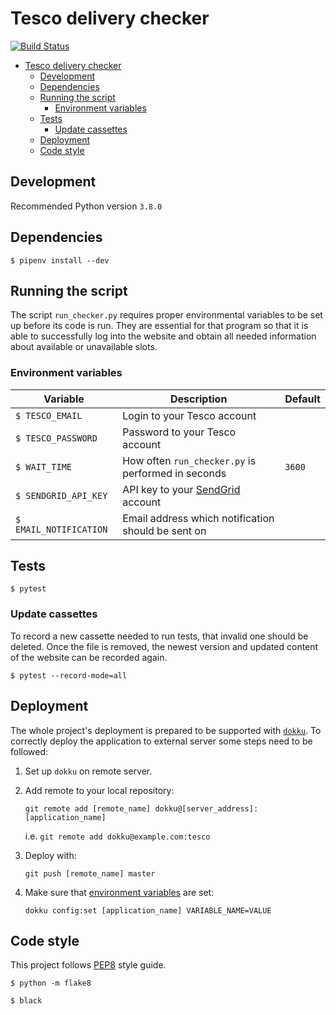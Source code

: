 # Tesco delivery checker

[![Build Status](https://travis-ci.org/ButterflyBug/Tesco_delivery_checker.svg?branch=master)](https://travis-ci.org/ButterflyBug/Tesco_delivery_checker)

- [Tesco delivery checker](#tesco-delivery-checker)
  - [Development](#development)
  - [Dependencies](#dependencies)
  - [Running the script](#running-the-script)
    - [Environment variables](#environment-variables)
  - [Tests](#tests)
    - [Update cassettes](#update-cassettes)
  - [Deployment](#deployment)
  - [Code style](#code-style)

## Development
Recommended Python version `3.8.0`

## Dependencies
`$ pipenv install --dev`

## Running the script
The script `run_checker.py` requires proper environmental variables to be set up before its code is run. They are essential for that program so that it is able to successfully log into the website and obtain all needed information about available or unavailable slots.

### Environment variables


| Variable               | Description                                               | Default |
|------------------------|-----------------------------------------------------------|---------|
| `$ TESCO_EMAIL`        | Login to your Tesco account                               |         |
| `$ TESCO_PASSWORD`     | Password to your Tesco account                            |         |
| `$ WAIT_TIME`          | How often `run_checker.py` is performed in seconds        | `3600`  |
| `$ SENDGRID_API_KEY`   | API key to your [SendGrid](https://sendgrid.com/) account |         |
| `$ EMAIL_NOTIFICATION` | Email address which notification should be sent on        |         |


## Tests
`$ pytest`

### Update cassettes
To record a new cassette needed to run tests, that invalid one should be deleted.
Once the file is removed, the newest version and updated content of the website can be recorded again.

`$ pytest --record-mode=all`

## Deployment
The whole project's deployment is prepared to be supported with [`dokku`](http://dokku.viewdocs.io/dokku/).
To correctly deploy the application to external server some steps need to be followed:

1. Set up `dokku` on remote server.
2. Add remote to your local repository:

   `git remote add [remote_name] dokku@[server_address]:[application_name]`

   i.e. `git remote add dokku@example.com:tesco`

3. Deploy with:

   `git push [remote_name] master` 

4. Make sure that [environment variables](#environment-variables) are set:

   `dokku config:set [application_name] VARIABLE_NAME=VALUE`


## Code style
This project follows [PEP8](https://www.python.org/dev/peps/pep-0008/) style guide.

`$ python -m flake8`

`$ black`



